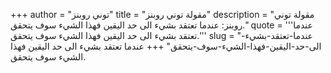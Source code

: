 +++
author = "توني روبنز"
title = "مقولة توني روبنز"
description = "مقولة توني روبنز: عندما تعتقد بشيء الى حد اليقين فهذا الشيء سوف يتحقق."
quote = '''عندما تعتقد بشيء الى حد اليقين فهذا الشيء سوف يتحقق.''' 
slug = "عندما-تعتقد-بشيء-الى-حد-اليقين-فهذا-الشيء-سوف-يتحقق"
+++
عندما تعتقد بشيء الى حد اليقين فهذا الشيء سوف يتحقق.
